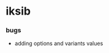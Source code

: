 # iksib

### bugs

<!-- - removing addons from saved addons board -->
<!-- - selecting sub-category done -->
<!-- - addons doesn't get removed from the close icon on saved board -->
<!-- - removing selected addons after selected -->

- adding options and variants values
